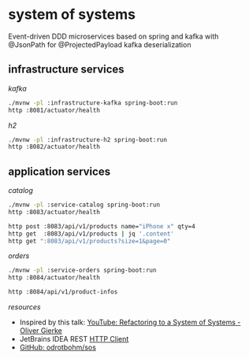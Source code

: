 # system of systems
Event-driven DDD microservices based on spring and kafka with @JsonPath for @ProjectedPayload kafka deserialization

## infrastructure services

_kafka_

```bash
./mvnw -pl :infrastructure-kafka spring-boot:run
http :8081/actuator/health
```

_h2_

```bash
./mvnw -pl :infrastructure-h2 spring-boot:run
http :8082/actuator/health
```

## application services

_catalog_

```bash
./mvnw -pl :service-catalog spring-boot:run
http :8083/actuator/health

http post :8083/api/v1/products name="iPhone x" qty=4
http get  :8083/api/v1/products | jq '.content'
http get ":8083/api/v1/products?size=1&page=0"
```

_orders_

```bash
./mvnw -pl :service-orders spring-boot:run
http :8084/actuator/health

http :8084/api/v1/product-infos
```

_resources_

* Inspired by this talk: [YouTube: Refactoring to a System of Systems - Oliver Gierke](https://www.youtube.com/watch?v=VWefNT8Lb74)
* JetBrains IDEA REST [HTTP Client](https://blog.jetbrains.com/phpstorm/2018/04/easier-start-with-the-http-client/)
* [GitHub: odrotbohm/sos](https://github.com/odrotbohm/sos/tree/master/30-messaging-sos)
